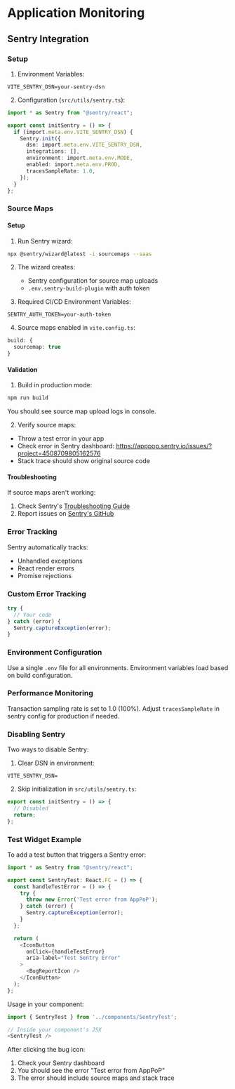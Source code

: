 # Application Monitoring

## Sentry Integration

### Setup

1. Environment Variables:
```env
VITE_SENTRY_DSN=your-sentry-dsn
```

2. Configuration (`src/utils/sentry.ts`):
```typescript
import * as Sentry from "@sentry/react";

export const initSentry = () => {
  if (import.meta.env.VITE_SENTRY_DSN) {
    Sentry.init({
      dsn: import.meta.env.VITE_SENTRY_DSN,
      integrations: [],
      environment: import.meta.env.MODE,
      enabled: import.meta.env.PROD,
      tracesSampleRate: 1.0,
    });
  }
};
```

### Source Maps

#### Setup

1. Run Sentry wizard:
```bash
npx @sentry/wizard@latest -i sourcemaps --saas
```

2. The wizard creates:
   - Sentry configuration for source map uploads
   - `.env.sentry-build-plugin` with auth token

3. Required CI/CD Environment Variables:
```env
SENTRY_AUTH_TOKEN=your-auth-token
```

4. Source maps enabled in `vite.config.ts`:
```typescript
build: {
  sourcemap: true
}
```

#### Validation

1. Build in production mode:
```bash
npm run build
```
You should see source map upload logs in console.

2. Verify source maps:
- Throw a test error in your app
- Check error in Sentry dashboard: https://apppop.sentry.io/issues/?project=4508709805162576
- Stack trace should show original source code

#### Troubleshooting

If source maps aren't working:
1. Check Sentry's [Troubleshooting Guide](https://docs.sentry.io/platforms/javascript/sourcemaps/troubleshooting_js)
2. Report issues on [Sentry's GitHub](https://github.com/getsentry/sentry-javascript/issues)

### Error Tracking

Sentry automatically tracks:
- Unhandled exceptions
- React render errors
- Promise rejections

### Custom Error Tracking

```typescript
try {
  // Your code
} catch (error) {
  Sentry.captureException(error);
}
```

### Environment Configuration

Use a single `.env` file for all environments. Environment variables load based on build configuration.

### Performance Monitoring

Transaction sampling rate is set to 1.0 (100%). Adjust `tracesSampleRate` in sentry config for production if needed.

### Disabling Sentry

Two ways to disable Sentry:

1. Clear DSN in environment:
```env
VITE_SENTRY_DSN=
```

2. Skip initialization in `src/utils/sentry.ts`:
```typescript
export const initSentry = () => {
  // Disabled
  return;
};
```

### Test Widget Example

To add a test button that triggers a Sentry error:

```typescript
import * as Sentry from "@sentry/react";

export const SentryTest: React.FC = () => {
  const handleTestError = () => {
    try {
      throw new Error('Test error from AppPoP');
    } catch (error) {
      Sentry.captureException(error);
    }
  };

  return (
    <IconButton 
      onClick={handleTestError}
      aria-label="Test Sentry Error"
    >
      <BugReportIcon />
    </IconButton>
  );
};
```

Usage in your component:
```typescript
import { SentryTest } from '../components/SentryTest';

// Inside your component's JSX
<SentryTest />
```

After clicking the bug icon:
1. Check your Sentry dashboard
2. You should see the error "Test error from AppPoP"
3. The error should include source maps and stack trace